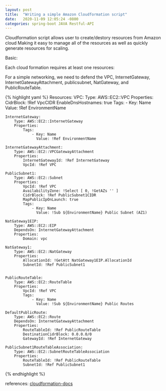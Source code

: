 ```yaml
---
layout: post
title:  "Writing a simple Amazon Cloudformation script"
date:   2020-11-09 12:05:24 -0800
categories: spring-boot JAVA Restful-API
---
```


Cloudformation script allows user to create/destory resources from Amazon cloud 
Making it easy to manage all of the resources as well as quickly generate resources 
for scaling. 

Basic: 

Each cloud formation requires at least one resources: 

For a simple networking, we need to defend the VPC, InternetGateway,
InternetGatewayAttachment, publicsubnet, NatGateway, and PublicRouteTable.

{% highlight yaml %}
Resources: 
    VPC: 
        Type: AWS::EC2::VPC
        Properties:
            CidrBlock: !Ref VpcCIDR
            EnableDnsHostnames: true
            Tags: 
                - Key: Name 
                  Value: !Ref EnvironmentName
            
    InternetGateway:
        Type: AWS::EC2::InternetGateway
        Properties:
            Tags:
                - Key: Name
                  Value: !Ref EnvironmentName
            
    InternetGatewayAttachment:
        Type: AWS::EC2::VPCGatewayAttachment
        Properties:
            InternetGatewayId: !Ref InternetGateway
            VpcId: !Ref VPC

    PublicSubnet1: 
        Type: AWS::EC2::Subnet
        Properties:
            VpcId: !Ref VPC
            AvailabilityZone: !Select [ 0, !GetAZs '' ]
            CidrBlock: !Ref PublicSubnet1CIDR
            MapPublicIpOnLaunch: true
            Tags: 
                - Key: Name 
                  Value: !Sub ${EnvironmentName} Public Subnet (AZ1)

    NatGateway1EIP:
        Type: AWS::EC2::EIP
        DependsOn: InternetGatewayAttachment
        Properties: 
            Domain: vpc

    NatGateway1: 
        Type: AWS::EC2::NatGateway
        Properties: 
            AllocationId: !GetAtt NatGateway1EIP.AllocationId
            SubnetId: !Ref PublicSubnet1


    PublicRouteTable:
        Type: AWS::EC2::RouteTable
        Properties: 
            VpcId: !Ref VPC
            Tags: 
                - Key: Name 
                  Value: !Sub ${EnvironmentName} Public Routes

    DefaultPublicRoute: 
        Type: AWS::EC2::Route
        DependsOn: InternetGatewayAttachment
        Properties: 
            RouteTableId: !Ref PublicRouteTable
            DestinationCidrBlock: 0.0.0.0/0
            GatewayId: !Ref InternetGateway

    PublicSubnet1RouteTableAssociation:
        Type: AWS::EC2::SubnetRouteTableAssociation
        Properties:
            RouteTableId: !Ref PublicRouteTable
            SubnetId: !Ref PublicSubnet1
{% endhighlight %}

references:
[cloudformation-docs]

[cloudformation-docs]:https://docs.aws.amazon.com/cloudformation/index.html